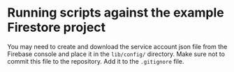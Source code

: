 # Running scripts against the example Firestore project
You may need to create and download the service account json file from the Firebase console and place it in the `lib/config/` directory.
Make sure not to commit this file to the repository. Add it to the `.gitignore` file.
 
